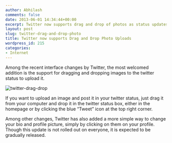 ```yaml
---
author: Abhilash
comments: false
date: 2013-06-01 14:34:44+00:00
excerpt: Twitter now supports drag and drop of photos as status updates
layout: post
slug: twitter-drag-and-drop-photo
title: Twitter now supports Drag and Drop Photo Uploads
wordpress_id: 215
categories:
- Internet
---
```


Among the recent interface changes by Twitter, the most welcomed addition is the support for dragging and dropping images to the twitter status to upload it.

![twitter-drag-drop](http://img.techcovered.org/tc/twitter-drag-drop.png)

If you want to upload an image and post it in your twitter status, just drag it from your computer and drop it in the twitter status box, either in the homepage or by clicking the blue “Tweet” icon at the top right corner.

Among other changes, Twitter has also added a more simple way to change your bio and profile picture, simply by clicking on them on your profile. Though this update is not rolled out on everyone, it is expected to be gradually released.

